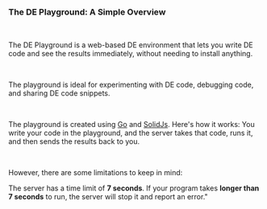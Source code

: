 ### The DE Playground: A Simple Overview

<br />

The DE Playground is a web-based DE environment that lets you write DE code and see the results immediately, without needing to install anything.

<br/>

The playground is ideal for experimenting with DE code, debugging code, and sharing DE code snippets.

<br />

The playground is created using [Go](https://golang.org/) and [SolidJs](https://www.solidjs.com/). Here's how it works: You write your code in the playground, and the server takes that code, runs it, and then sends the results back to you.

<br />

However, there are some limitations to keep in mind:

The server has a time limit of **7 seconds**. If your program takes **longer than 7 seconds** to run, the server will stop it and report an error."
